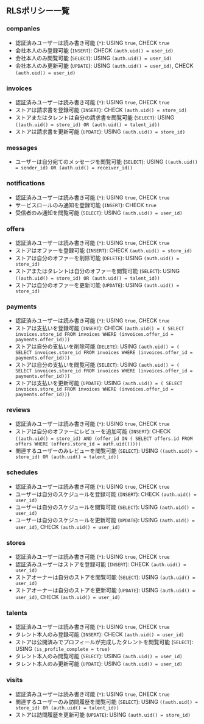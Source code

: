 ## RLSポリシー一覧

### companies
- 認証済みユーザーは読み書き可能 (`*`): USING `true`, CHECK `true`
- 会社本人のみ登録可能 (`INSERT`): CHECK `(auth.uid() = user_id)`
- 会社本人のみ閲覧可能 (`SELECT`): USING `(auth.uid() = user_id)`
- 会社本人のみ更新可能 (`UPDATE`): USING `(auth.uid() = user_id)`, CHECK `(auth.uid() = user_id)`

### invoices
- 認証済みユーザーは読み書き可能 (`*`): USING `true`, CHECK `true`
- ストアは請求書を登録可能 (`INSERT`): CHECK `(auth.uid() = store_id)`
- ストアまたはタレントは自分の請求書を閲覧可能 (`SELECT`): USING `((auth.uid() = store_id) OR (auth.uid() = talent_id))`
- ストアは請求書を更新可能 (`UPDATE`): USING `(auth.uid() = store_id)`

### messages
- ユーザーは自分宛てのメッセージを閲覧可能 (`SELECT`): USING `((auth.uid() = sender_id) OR (auth.uid() = receiver_id))`

### notifications
- 認証済みユーザーは読み書き可能 (`*`): USING `true`, CHECK `true`
- サービスロールのみ通知を登録可能 (`INSERT`): CHECK `true`
- 受信者のみ通知を閲覧可能 (`SELECT`): USING `(auth.uid() = user_id)`

### offers
- 認証済みユーザーは読み書き可能 (`*`): USING `true`, CHECK `true`
- ストアはオファーを登録可能 (`INSERT`): CHECK `(auth.uid() = store_id)`
- ストアは自分のオファーを削除可能 (`DELETE`): USING `(auth.uid() = store_id)`
- ストアまたはタレントは自分のオファーを閲覧可能 (`SELECT`): USING `((auth.uid() = store_id) OR (auth.uid() = talent_id))`
- ストアは自分のオファーを更新可能 (`UPDATE`): USING `(auth.uid() = store_id)`

### payments
- 認証済みユーザーは読み書き可能 (`*`): USING `true`, CHECK `true`
- ストアは支払いを登録可能 (`INSERT`): CHECK `(auth.uid() = ( SELECT invoices.store_id FROM invoices WHERE (invoices.offer_id = payments.offer_id)))`
- ストアは自分の支払いを削除可能 (`DELETE`): USING `(auth.uid() = ( SELECT invoices.store_id FROM invoices WHERE (invoices.offer_id = payments.offer_id)))`
- ストアは自分の支払いを閲覧可能 (`SELECT`): USING `(auth.uid() = ( SELECT invoices.store_id FROM invoices WHERE (invoices.offer_id = payments.offer_id)))`
- ストアは支払いを更新可能 (`UPDATE`): USING `(auth.uid() = ( SELECT invoices.store_id FROM invoices WHERE (invoices.offer_id = payments.offer_id)))`

### reviews
- 認証済みユーザーは読み書き可能 (`*`): USING `true`, CHECK `true`
- ストアは自分のオファーにレビューを追加可能 (`INSERT`): CHECK `((auth.uid() = store_id) AND (offer_id IN ( SELECT offers.id FROM offers WHERE (offers.store_id = auth.uid()))))`
- 関連するユーザーのみレビューを閲覧可能 (`SELECT`): USING `((auth.uid() = store_id) OR (auth.uid() = talent_id))`

### schedules
- 認証済みユーザーは読み書き可能 (`*`): USING `true`, CHECK `true`
- ユーザーは自分のスケジュールを登録可能 (`INSERT`): CHECK `(auth.uid() = user_id)`
- ユーザーは自分のスケジュールを閲覧可能 (`SELECT`): USING `(auth.uid() = user_id)`
- ユーザーは自分のスケジュールを更新可能 (`UPDATE`): USING `(auth.uid() = user_id)`, CHECK `(auth.uid() = user_id)`

### stores
- 認証済みユーザーは読み書き可能 (`*`): USING `true`, CHECK `true`
- 認証済みユーザーはストアを登録可能 (`INSERT`): CHECK `(auth.uid() = user_id)`
- ストアオーナーは自分のストアを閲覧可能 (`SELECT`): USING `(auth.uid() = user_id)`
- ストアオーナーは自分のストアを更新可能 (`UPDATE`): USING `(auth.uid() = user_id)`, CHECK `(auth.uid() = user_id)`

### talents
- 認証済みユーザーは読み書き可能 (`*`): USING `true`, CHECK `true`
- タレント本人のみ登録可能 (`INSERT`): CHECK `(auth.uid() = user_id)`
- ストアは公開済みでプロフィールが完成したタレントを閲覧可能 (`SELECT`): USING `(is_profile_complete = true)`
- タレント本人のみ閲覧可能 (`SELECT`): USING `(auth.uid() = user_id)`
- タレント本人のみ更新可能 (`UPDATE`): USING `(auth.uid() = user_id)`

### visits
- 認証済みユーザーは読み書き可能 (`*`): USING `true`, CHECK `true`
- 関連するユーザーのみ訪問履歴を閲覧可能 (`SELECT`): USING `((auth.uid() = store_id) OR (auth.uid() = talent_id))`
- ストアは訪問履歴を更新可能 (`UPDATE`): USING `(auth.uid() = store_id)`

